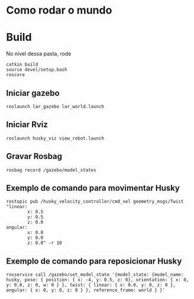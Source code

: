 # Como rodar o mundo

# Build

No nível dessa pasta, rode

    catkin build
    source devel/setup.bash
    roscore

## Iniciar gazebo

    roslaunch lar_gazebo lar_world.launch

## Iniciar Rviz

    roslaunch husky_viz view_robot.launch
    
## Gravar Rosbag

    rosbag record /gazebo/model_states
    
## Exemplo de comando para movimentar Husky

```
rostopic pub /husky_velocity_controller/cmd_vel geometry_msgs/Twist "linear:
        x: 0.5
        y: 0.5
        z: 0.0
angular:
        x: 0.0
        y: 0.0
        z: 0.0" -r 10
```

## Exemplo de comando para reposicionar Husky

```
rosservice call /gazebo/set_model_state '{model_state: {model_name: husky, pose: { position: { x: -4, y: 0.5, z: 0}, orientation: { x: 0, y: 0.0, z: 0, w: 0 } }, twist: { linear: { x: 0.0, y: 0, z: 0 }, angular: { x: 0, y: 0, z: 0 } }, reference_frame: world } }'
```


